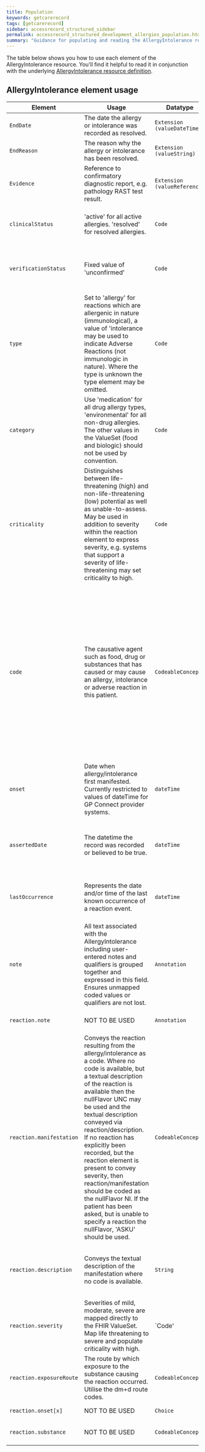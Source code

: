 ```yaml
---
title: Population
keywords: getcarerecord
tags: [getcarerecord]
sidebar: accessrecord_structured_sidebar
permalink: accessrecord_structured_development_allergies_population.html
summary: "Guidance for populating and reading the AllergyIntolerance resource"
---
```


The table below shows you how to use each element of the AllergyIntolerance resource. You'll find it helpful to read it in conjunction with the underlying [AllergyIntolerance resource definition](https://fhir.nhs.uk/STU3/StructureDefinition/CareConnect-GPC-AllergyIntolerance-1).

## AllergyIntolerance element usage

| Element | Usage | Datatype | Optionality | Guidance | 
|---------|-------|----------|:-----------:|----------------------|
|`EndDate`  |The date the allergy or intolerance was recorded as resolved. |`Extension (valueDateTime)`  | R | Must be populated if the status is set to 'resolved'. |
|`EndReason`|The reason why the allergy or intolerance has been resolved.|`Extension (valueString)`|R| | 
|`Evidence` |Reference to confirmatory diagnostic report, e.g. pathology RAST test result. |`Extension (valueReference)` |O | |
|`clinicalStatus` |'active' for all active allergies. 'resolved' for resolved allergies. |`Code` |M |Producers which support the concept of resolved/ended allergies should set the clinicalStatus of resolved allergies to 'resolved'. |
|`verificationStatus` |Fixed value of 'unconfirmed' |`Code` |M |DO NOT USE - this value is mandatory in base FHIR so cannot be removed. It is not a concept in GP systems and as such no meaning should be attributed to this field in consuming systems. |
|`type` |Set to 'allergy' for reactions which are allergenic in nature (immunological), a value of 'intolerance may be used to indicate Adverse Reactions (not immunologic in nature). Where the type is unknown the type element may be omitted. |`Code` |O|Some systems allow explicit identification of Adverse Reactions and Intolerances and the type should be used to make this distinction where it exists. |
|`category` |Use 'medication' for all drug allergy types, 'environmental' for all non-drug allergies. The other values in the ValueSet (food and biologic) should not be used by convention. |`Code` |M |See note on 'AllergyIntolerance Category'. |
|`criticality` |Distinguishes between life-threatening (high) and non-life-threatening (low) potential as well as unable-to-assess. May be used in addition to severity within the reaction element to express severity, e.g. systems that support a severity of life-threatening may set criticality to high. |`Code` |O |May be used in conjunction with reaction/severity by systems which support a severity of 'Life Threatening' or equivalent. |
|`code` |The causative agent such as food, drug or substances that has caused or may cause an allergy, intolerance or adverse reaction in this patient. |`CodeableConcept` |M |Systems will evolve to use the specified vocabulary of SNOMED CT concepts from the specified subset. The subset includes products and concepts from the substance and product hierarchies and allows medication concepts from the dm+d SNOMED CT extension. In the interim this coded element will hold the primary code for the AllergyIntolerance which may in the case of drug allergies be a medication code or a pre-coordinated code which triggers decision support on the system. Where the AllergyIntolerance has no coded representation in the source system, but is identified as such in the source record then the appropriate degrade code may be used and the text of the AllergyIntolerance placed in the text of the code. |
|`onset` |Date when allergy/intolerance first manifested. Currently restricted to values of dateTime for GP Connect provider systems. |`dateTime`|R |Present and populated when the provider system records an explicit onset date for an allergy. |
|`assertedDate` |The datetime the record was recorded or believed to be true. |`dateTime` |M |The asserted date is when the allergy related to the patient was asserted. In many cases, this will be when the allergy is entered onto the system, although some systems may allow this date to be modified. |
|`lastOccurrence` |Represents the date and/or time of the last known occurrence of a reaction event. |`dateTime` |O |May not currently be available from participating systems and may be omitted. Ommission should not prejudice the ability of providers and consumers to process this element if and when it is available.  |
|`note` |All text associated with the AllergyIntolerance including user-entered notes and qualifiers is grouped together and expressed in this field. Ensures unmapped coded values or qualifiers are not lost. |`Annotation` |R |Must be used to contain any textual data relevant to the allergy. |
|`reaction.note` |NOT TO BE USED |`Annotation` |O |AllergyIntolerance.note should contain all of the consolidated text from the allergy/intolerance. |
|`reaction.manifestation` |Conveys the reaction resulting from the allergy/intolerance as a code. Where no code is available, but a textual description of the reaction is available then the nullFlavor UNC may be used and the textual description conveyed via reaction/description. If no reaction has explicitly been recorded, but the reaction element is present to convey severity, then reaction/manifestation should be coded as the nullFlavor NI. If the patient has been asked, but is unable to specify a reaction the nullFlavor, 'ASKU' should be used.  |`CodeableConcept` |O | |
|`reaction.description` |Conveys the textual description of the manifestation where no code is available. |`String` |O |A consuming system may concatenate the contents (appropriately labelled) with text in AllergyIntolerance.note if a textual description of the manifestation is not supported in the receiving system record structure.|
|`reaction.severity` |Severities of mild, moderate, severe are mapped directly to the FHIR ValueSet. Map life threatening to severe and populate criticality with high.  |`Code'|O |Unmapped or converted severity codes in original system should be expressed in AllergyIntolerance.note.|
|`reaction.exposureRoute` |The route by which exposure to the substance causing the reaction occurred. Utilise the dm+d route codes. |`CodeableConcept` |O | |
|`reaction.onset[x]` |NOT TO BE USED |`Choice` |O |Onset explicitly supplied via AllergyIntolerance.onset[dateTime].|
|`reaction.substance` |NOT TO BE USED |`CodeableConcept` |O |The causative is explicitly and specifically coded via AllergyIntolerance.code.|
